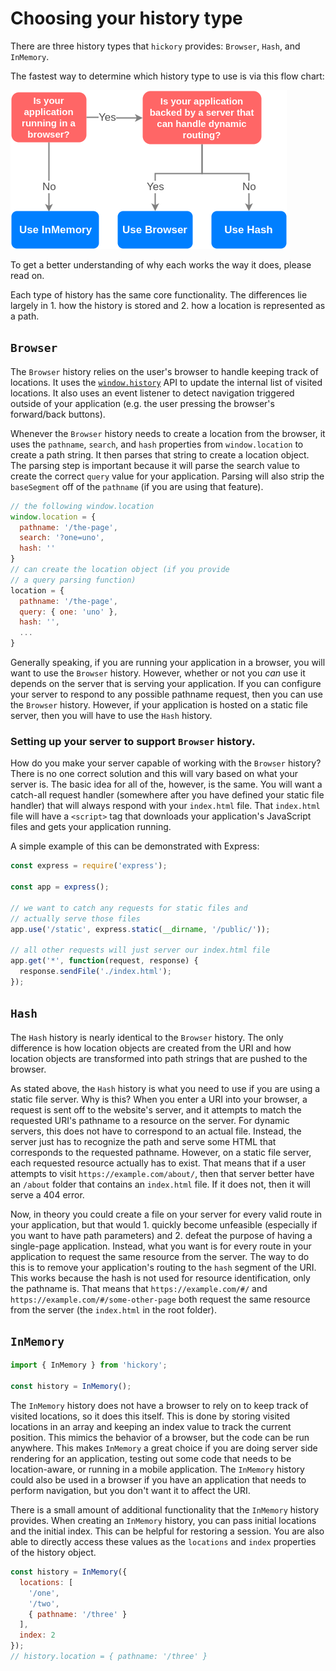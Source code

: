 # Choosing your history type

There are three history types that `hickory` provides: `Browser`, `Hash`, and `InMemory`.

The fastest way to determine which history type to use is via this flow chart:

<img src='../../static/Choose-A-Type.png' />

To get a better understanding of why each works the way it does, please read on.

Each type of history has the same core functionality. The differences lie largely in 1. how the history is stored and 2. how a location is represented as a path.

## `Browser`

The `Browser` history relies on the user's browser to handle keeping track of locations. It uses the [`window.history`](https://developer.mozilla.org/en-US/docs/Web/API/Window/history) API to update the internal list of visited locations. It also uses an event listener to detect navigation triggered outside of your application (e.g. the user pressing the browser's forward/back buttons).

Whenever the `Browser` history needs to create a location from the browser, it uses the `pathname`, `search`, and `hash` properties from `window.location` to create a path string. It then parses that string to create a location object. The parsing step is important because it will parse the search value to create the correct `query` value for your application. Parsing will also strip the `baseSegment` off of the `pathname` (if you are using that feature).

```js
// the following window.location
window.location = {
  pathname: '/the-page',
  search: '?one=uno',
  hash: ''
}
// can create the location object (if you provide
// a query parsing function)
location = {
  pathname: '/the-page',
  query: { one: 'uno' },
  hash: '',
  ...
}
```

Generally speaking, if you are running your application in a browser, you will want to use the `Browser` history. However, whether or not you _can_ use it depends on the server that is serving your application. If you can configure your server to respond to any possible pathname request, then you can use the `Browser` history. However, if your application is hosted on a static file server, then you will have to use the `Hash` history.

### Setting up your server to support `Browser` history.

How do you make your server capable of working with the `Browser` history? There is no one correct solution and this will vary based on what your server is. The basic idea for all of the, however, is the same. You will want a catch-all request handler (somewhere after you have defined your static file handler) that will always respond with your `index.html` file. That `index.html` file will have a `<script>` tag that downloads your application's JavaScript files and gets your application running.

A simple example of this can be demonstrated with Express:

```js
const express = require('express');

const app = express();

// we want to catch any requests for static files and
// actually serve those files
app.use('/static', express.static(__dirname, '/public/'));

// all other requests will just server our index.html file
app.get('*', function(request, response) {
  response.sendFile('./index.html');
});
```

## `Hash`

The `Hash` history is nearly identical to the `Browser` history. The only difference is how location objects are created from the URI and how location objects are transformed into path strings that are pushed to the browser.

As stated above, the `Hash` history is what you need to use if you are using a static file server. Why is this? When you enter a URI into your browser, a request is sent off to the website's server, and it attempts to match the requested URI's pathname to a resource on the server. For dynamic servers, this does not have to correspond to an actual file. Instead, the server just has to recognize the path and serve some HTML that corresponds to the requested pathname. However, on a static file server, each requested resource actually has to exist. That means that if a user attempts to visit `https://example.com/about/`, then that server better have an `/about` folder that contains an `index.html` file. If it does not, then it will serve a 404 error.

Now, in theory you could create a file on your server for every valid route in your application, but that would 1. quickly become unfeasible (especially if you want to have path parameters) and 2. defeat the purpose of having a single-page application. Instead, what you want is for every route in your application to request the same resource from the server. The way to do this is to remove your application's routing to the `hash` segment of the URI. This works because the hash is not used for resource identification, only the pathname is. That means that `https://example.com/#/` and `https://example.com/#/some-other-page` both request the same resource from the server (the `index.html` in the root folder).

## `InMemory`

```js
import { InMemory } from 'hickory';

const history = InMemory();
```

The `InMemory` history does not have a browser to rely on to keep track of visited locations, so it does this itself. This is done by storing visited locations in an array and keeping an index value to track the current position. This mimics the behavior of a browser, but the code can be run anywhere. This makes `InMemory` a great choice if you are doing server side rendering for an application, testing out some code that needs to be location-aware, or running in a mobile application. The `InMemory` history could also be used in a browser if you have an application that needs to perform navigation, but you don't want it to affect the URI.

There is a small amount of additional functionality that the `InMemory` history provides. When creating an `InMemory` history, you can pass initial locations and the initial index. This can be helpful for restoring a session. You are also able to directly access these values as the `locations` and `index` properties of the history object.

```js
const history = InMemory({
  locations: [
    '/one',
    '/two',
    { pathname: '/three' }
  ],
  index: 2
});
// history.location = { pathname: '/three' }
```
